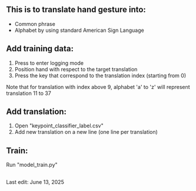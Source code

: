 ## This is to translate hand gesture into: 
- Common phrase <br>
- Alphabet by using standard American Sign Language <br>

## Add training data:
1) Press <k> to enter logging mode
2) Position hand with respect to the target translation
3) Press the key that correspond to the translation index (starting from 0)

Note that for translation with index above 9, alphabet 'a' to 'z' will represent translation 11 to 37

## Add translation:
1) Open "keypoint_classifier_label.csv"
2) Add new translation on a new line (one line per translation)

## Train:
Run "model_train.py"

##
Last edit: June 13, 2025
